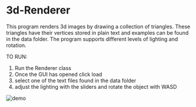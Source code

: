 # 3d-Renderer
This program renders 3d images by drawing a collection of triangles. These triangles have their vertices stored in plain text and examples
can be found in the data folder. The program supports different levels of lighting and rotation.

TO RUN:
1. Run the Renderer class
2. Once the GUI has opened click load 
3. select one of the text files found in the data folder
4. adjust the lighting with the sliders and rotate the object with WASD


![demo](src/images/demo.gif)
